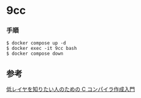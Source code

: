 # 9cc

### 手順

```
$ docker compose up -d
$ docker exec -it 9cc bash
$ docker compose down
```

## 参考

[低レイヤを知りたい人のための C コンパイラ作成入門](https://www.sigbus.info/compilerbook)

